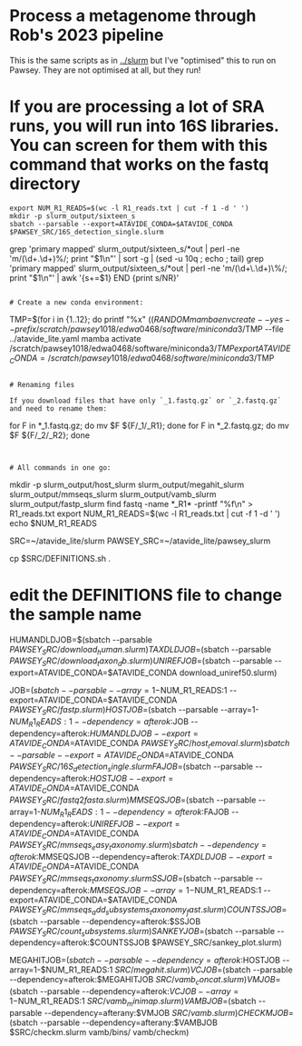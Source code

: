 # Process a metagenome through Rob's 2023 pipeline

This is the same scripts as in [../slurm](../slurm) but I've "optimised" this to run on Pawsey. They are not optimised at all, but they run!


# If you are processing a lot of SRA runs, you will run into 16S libraries. You can screen for them with this command that works on the fastq directory

```
export NUM_R1_READS=$(wc -l R1_reads.txt | cut -f 1 -d ' ')
mkdir -p slurm_output/sixteen_s
sbatch --parsable --export=ATAVIDE_CONDA=$ATAVIDE_CONDA  $PAWSEY_SRC/16S_detection_single.slurm
```
grep 'primary mapped' slurm_output/sixteen_s/*out | perl -ne 'm/(\d+\.\d+)\%/; print "$1\n"' | sort -g | (sed -u 10q ; echo ; tail)
grep 'primary mapped' slurm_output/sixteen_s/*out | perl -ne 'm/(\d+\.\d+)\%/; print "$1\n"' | awk '{s+=$1} END {print s/NR}'
```

# Create a new conda environment:

```
TMP=$(for i in {1..12}; do printf "%x" $((RANDOM % 16)); done)
mamba env create --yes --prefix /scratch/pawsey1018/edwa0468/software/miniconda3/$TMP --file ../atavide_lite.yaml
mamba activate /scratch/pawsey1018/edwa0468/software/miniconda3/$TMP
export ATAVIDE_CONDA=/scratch/pawsey1018/edwa0468/software/miniconda3/$TMP
```

# Renaming files

If you download files that have only `_1.fastq.gz` or `_2.fastq.gz` and need to rename them:

```
for F in *_1.fastq.gz; do mv $F ${F/_1/_R1}; done
for F in *_2.fastq.gz; do mv $F ${F/_2/_R2}; done
```


# All commands in one go:

```
mkdir -p slurm_output/host_slurm  slurm_output/megahit_slurm  slurm_output/mmseqs_slurm  slurm_output/vamb_slurm slurm_output/fastp_slurm
find fastq -name \*_R1\* -printf "%f\n" > R1_reads.txt
export NUM_R1_READS=$(wc -l R1_reads.txt | cut -f 1 -d ' ')
echo $NUM_R1_READS

SRC=~/atavide_lite/slurm
PAWSEY_SRC=~/atavide_lite/pawsey_slurm

cp $SRC/DEFINITIONS.sh .

# edit the DEFINITIONS file to change the sample name

HUMANDLDJOB=$(sbatch --parsable $PAWSEY_SRC/download_human.slurm)
TAXDLDJOB=$(sbatch --parsable $PAWSEY_SRC/download_taxon_db.slurm)
UNIREFJOB=$(sbatch --parsable --export=ATAVIDE_CONDA=$ATAVIDE_CONDA download_uniref50.slurm)

JOB=$(sbatch --parsable --array=1-$NUM_R1_READS:1 --export=ATAVIDE_CONDA=$ATAVIDE_CONDA $PAWSEY_SRC/fastp.slurm)
HOSTJOB=$(sbatch --parsable --array=1-$NUM_R1_READS:1 --dependency=afterok:$JOB --dependency=afterok:$HUMANDLDJOB --export=ATAVIDE_CONDA=$ATAVIDE_CONDA $PAWSEY_SRC/host_removal.slurm)
sbatch --parsable --export=ATAVIDE_CONDA=$ATAVIDE_CONDA  $PAWSEY_SRC/16S_detection_single.slurm
FAJOB=$(sbatch --parsable --dependency=afterok:$HOSTJOB --export=ATAVIDE_CONDA=$ATAVIDE_CONDA  $PAWSEY_SRC/fastq2fasta.slurm)
MMSEQSJOB=$(sbatch --parsable --array=1-$NUM_R1_READS:1 --dependency=afterok:$FAJOB --dependency=afterok:$UNIREFJOB --export=ATAVIDE_CONDA=$ATAVIDE_CONDA  $PAWSEY_SRC/mmseqs_easy_taxonomy.slurm)
sbatch --dependency=afterok:$MMSEQSJOB --dependency=afterok:$TAXDLDJOB --export=ATAVIDE_CONDA=$ATAVIDE_CONDA  $PAWSEY_SRC/mmseqs_taxonomy.slurm
SSJOB=$(sbatch --parsable --dependency=afterok:$MMSEQSJOB --array=1-$NUM_R1_READS:1 --export=ATAVIDE_CONDA=$ATAVIDE_CONDA   $PAWSEY_SRC/mmseqs_add_subsystems_taxonomy_fast.slurm)
COUNTSSJOB=$(sbatch --parsable --dependency=afterok:$SSJOB $PAWSEY_SRC/count_subsystems.slurm)
SANKEYJOB=$(sbatch --parsable --dependency=afterok:$COUNTSSJOB $PAWSEY_SRC/sankey_plot.slurm)

MEGAHITJOB=$(sbatch  --parsable --dependency=afterok:$HOSTJOB --array=1-$NUM_R1_READS:1 $SRC/megahit.slurm)
VCJOB=$(sbatch --parsable --dependency=afterok:$MEGAHITJOB $SRC/vamb_concat.slurm)
VMJOB=$(sbatch --parsable  --dependency=afterok:$VCJOB --array=1-$NUM_R1_READS:1 $SRC/vamb_minimap.slurm)
VAMBJOB=$(sbatch --parsable --dependency=afterany:$VMJOB $SRC/vamb.slurm)
CHECKMJOB=$(sbatch --parsable --dependency=afterany:$VAMBJOB $SRC/checkm.slurm vamb/bins/ vamb/checkm)

```



